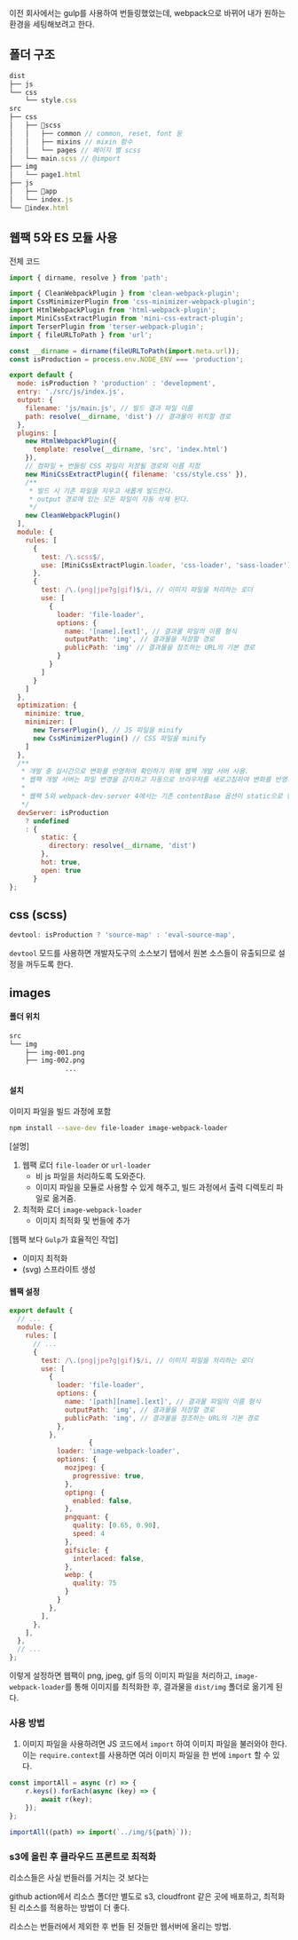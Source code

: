 이전 회사에서는 gulp를 사용하여 번들링했었는데, webpack으로 바뀌어 내가 원하는 환경을 세팅해보려고 한다.

## 폴더 구조
```js
dist
├── js
└── css
    └── style.css
src
├── css
│   ├── scss
│   │   ├── common // common, reset, font 등
│   │   ├── mixins // mixin 함수
│   │   └── pages // 페이지 별 scss
│   └── main.scss // @import 
├── img
│   └── page1.html
├── js
│   ├── app
│   └── index.js
└── index.html
```

## 웹팩 5와 ES 모듈 사용
전체 코드
```javascript
import { dirname, resolve } from 'path';

import { CleanWebpackPlugin } from 'clean-webpack-plugin';
import CssMinimizerPlugin from 'css-minimizer-webpack-plugin';
import HtmlWebpackPlugin from 'html-webpack-plugin';
import MiniCssExtractPlugin from 'mini-css-extract-plugin';
import TerserPlugin from 'terser-webpack-plugin';
import { fileURLToPath } from 'url';

const __dirname = dirname(fileURLToPath(import.meta.url));
const isProduction = process.env.NODE_ENV === 'production';

export default {
  mode: isProduction ? 'production' : 'development',
  entry: './src/js/index.js',
  output: {
    filename: 'js/main.js', // 빌드 결과 파일 이름
    path: resolve(__dirname, 'dist') // 결과물이 위치할 경로
  },
  plugins: [
    new HtmlWebpackPlugin({
      template: resolve(__dirname, 'src', 'index.html')
    }),
    // 컴파일 + 번들링 CSS 파일이 저장될 경로와 이름 지정
    new MiniCssExtractPlugin({ filename: 'css/style.css' }),
    /**
     * 빌드 시 기존 파일을 지우고 새롭게 빌드한다.
     * output 경로에 있는 모든 파일이 자동 삭제 된다.
     */
    new CleanWebpackPlugin()
  ],
  module: {
    rules: [
      {
        test: /\.scss$/,
        use: [MiniCssExtractPlugin.loader, 'css-loader', 'sass-loader']
      },
      {
        test: /\.(png|jpe?g|gif)$/i, // 이미지 파일을 처리하는 로더
        use: [
          {
            loader: 'file-loader',
            options: {
              name: '[name].[ext]', // 결과물 파일의 이름 형식
              outputPath: 'img', // 결과물을 저장할 경로
              publicPath: 'img' // 결과물을 참조하는 URL의 기본 경로
            }
          }
        ]
      }
    ]
  },
  optimization: {
    minimize: true,
    minimizer: [
      new TerserPlugin(), // JS 파일을 minify
      new CssMinimizerPlugin() // CSS 파일을 minify
    ]
  },
  /**
   * 개발 중 실시간으로 변화를 반영하여 확인하기 위해 웹팩 개발 서버 사용.
   * 웹팩 개발 서버는 파일 변경을 감지하고 자동으로 브라우저를 새로고침하여 변화를 반영함. (실시간 확인 가능)
   *
   * 웹팩 5와 webpack-dev-server 4에서는 기존 contentBase 옵션이 static으로 변경
   */
  devServer: isProduction
    ? undefined
    : {
        static: {
          directory: resolve(__dirname, 'dist')
        },
        hot: true,
        open: true
      }
};

```
## css (scss)
```javascript
devtool: isProduction ? 'source-map' : 'eval-source-map',
```
`devtool` 모드를 사용하면 개발자도구의 소스보기 탭에서 원본 소스들이 유출되므로 설정을 꺼두도록 한다.


## images
#### 폴더 위치
```bash
src
└── img
    ├── img-001.png
    ├── img-002.png
			  ...
```
    
#### 설치
이미지 파일을 빌드 과정에 포함
```bash
npm install --save-dev file-loader image-webpack-loader
```

[설명]
1. 웹팩 로더 `file-loader` or `url-loader`
	* 비 js 파일을 처리하도록 도와준다.
	* 이미지 파일을 모듈로 사용할 수 있게 해주고, 빌드 과정에서 출력 디렉토리 파일로 옮겨줌.
2. 최적화 로더 `image-webpack-loader`
	* 이미지 최적화 및 번들에 추가


[웹팩 보다 `Gulp`가 효율적인 작업]
* 이미지 최적화
* (svg) 스프라이트 생성

#### 웹팩 설정
```javascript
export default {
  // ...
  module: {
    rules: [
      // ...
      {
        test: /\.(png|jpe?g|gif)$/i, // 이미지 파일을 처리하는 로더
        use: [
          {
            loader: 'file-loader',
            options: {
              name: '[path][name].[ext]', // 결과물 파일의 이름 형식
              outputPath: 'img', // 결과물을 저장할 경로
              publicPath: 'img', // 결과물을 참조하는 URL의 기본 경로
            },
          },
					{
            loader: 'image-webpack-loader',
            options: {
              mozjpeg: {
                progressive: true,
              },
              optipng: {
                enabled: false,
              },
              pngquant: {
                quality: [0.65, 0.90],
                speed: 4
              },
              gifsicle: {
                interlaced: false,
              },
              webp: {
                quality: 75
              }
            }
          },
        ],
      },
    ],
  },
  // ...
};
```

이렇게 설정하면 웹팩이 png, jpeg, gif 등의 이미지 파일을 처리하고, `image-webpack-loader`를 통해 이미지를 최적화한 후, 결과물을 `dist/img` 폴더로 옮기게 된다.

### 사용 방법 
1. 이미지 파일을 사용하려면 JS 코드에서 `import` 하여 이미지 파일을 불러와야 한다.
이는 `require.context`를 사용하면 여러 이미지 파일을 한 번에 `import` 할 수 있다.

```javascript
const importAll = async (r) => {
	r.keys().forEach(async (key) => {
		await r(key);
	});
};

importAll((path) => import(`../img/${path}`));
```
### s3에 올린 후 클라우드 프론트로 최적화
리소스들은 사실 번들러를 거치는 것 보다는

github action에서 리소스 폴더만 별도로 s3, cloudfront 같은 곳에 배포하고,
최적화된 리소스를 적용하는 방법이 더 좋다.

리소스는 번들러에서 제외한 후 번들 된 것들만 웹서버에 올리는 방법.



